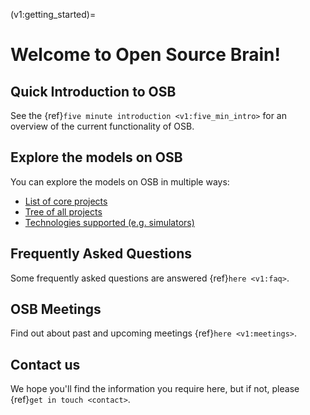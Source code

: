 (v1:getting_started)=
# Welcome to Open Source Brain!

## Quick Introduction to OSB

See the {ref}`five minute introduction <v1:five_min_intro>` for an overview of the current functionality of OSB.

## Explore the models on OSB

You can explore the models on OSB in multiple ways:

- [List of core projects](http://www.opensourcebrain.org/projects)
- [Tree of all projects](http://www.opensourcebrain.org/projects#cells)
- [Technologies supported (e.g. simulators)](http://www.opensourcebrain.org/projects#technology)

## Frequently Asked Questions

Some frequently asked questions are answered {ref}`here <v1:faq>`.


## OSB Meetings

Find out about past and upcoming meetings {ref}`here <v1:meetings>`.


## Contact us

We hope you'll find the information you require here, but if not, please {ref}`get in touch <contact>`.
